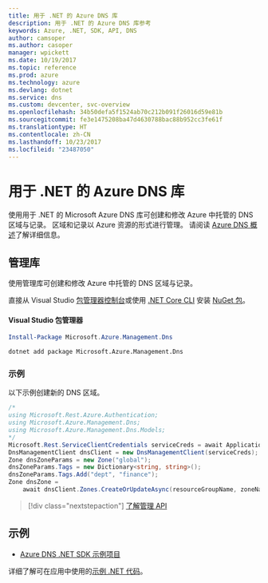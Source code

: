 ```yaml
---
title: 用于 .NET 的 Azure DNS 库
description: 用于 .NET 的 Azure DNS 库参考
keywords: Azure, .NET, SDK, API, DNS
author: camsoper
ms.author: casoper
manager: wpickett
ms.date: 10/19/2017
ms.topic: reference
ms.prod: azure
ms.technology: azure
ms.devlang: dotnet
ms.service: dns
ms.custom: devcenter, svc-overview
ms.openlocfilehash: 34b50defa5f1524ab70c212b091f26016d59e81b
ms.sourcegitcommit: fe3e1475208ba47d4630788bac88b952cc3fe61f
ms.translationtype: HT
ms.contentlocale: zh-CN
ms.lasthandoff: 10/23/2017
ms.locfileid: "23487050"
---
```

# <a name="azure-dns-libraries-for-net"></a>用于 .NET 的 Azure DNS 库

使用用于 .NET 的 Microsoft Azure DNS 库可创建和修改 Azure 中托管的 DNS 区域与记录。 区域和记录以 Azure 资源的形式进行管理。 请阅读 [Azure DNS 概述](/azure/dns/dns-overview)了解详细信息。

## <a name="management-library"></a>管理库

使用管理库可创建和修改 Azure 中托管的 DNS 区域与记录。

直接从 Visual Studio [包管理器控制台][PackageManager]或使用 [.NET Core CLI][DotNetCLI] 安装 [NuGet 包](https://www.nuget.org/packages/Microsoft.Azure.Management.Dns)。

#### <a name="visual-studio-package-manager"></a>Visual Studio 包管理器

```powershell
Install-Package Microsoft.Azure.Management.Dns
```

```bash
dotnet add package Microsoft.Azure.Management.Dns
```

### <a name="example"></a>示例

以下示例创建新的 DNS 区域。

```csharp
/*
using Microsoft.Rest.Azure.Authentication;
using Microsoft.Azure.Management.Dns;
using Microsoft.Azure.Management.Dns.Models;
*/
Microsoft.Rest.ServiceClientCredentials serviceCreds = await ApplicationTokenProvider.LoginSilentAsync(tenantId, clientId, secret);
DnsManagementClient dnsClient = new DnsManagementClient(serviceCreds);            
Zone dnsZoneParams = new Zone("global");
dnsZoneParams.Tags = new Dictionary<string, string>();
dnsZoneParams.Tags.Add("dept", "finance");
Zone dnsZone =
    await dnsClient.Zones.CreateOrUpdateAsync(resourceGroupName, zoneName, dnsZoneParams, null, "*");
```

> [!div class="nextstepaction"]
> [了解管理 API](/dotnet/api/overview/azure/dns/management)

## <a name="samples"></a>示例

* [Azure DNS .NET SDK 示例项目](https://www.microsoft.com/download/details.aspx?id=47268)

详细了解可在应用中使用的[示例 .NET 代码](https://azure.microsoft.com/resources/samples/?platform=dotnet)。

[PackageManager]: https://docs.microsoft.com/nuget/tools/package-manager-console
[DotNetCLI]: https://docs.microsoft.com/dotnet/core/tools/dotnet-add-package
